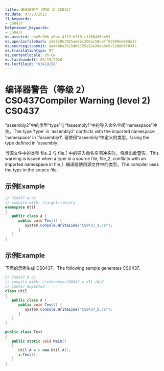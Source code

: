 ```yaml
---
title: 编译器警告（等级 2）CS0437
ms.date: 07/20/2015
f1_keywords:
- CS0437
helpviewer_keywords:
- CS0437
ms.assetid: cba5c9b6-a0bc-4f19-b1f0-c1f66436ee91
ms.openlocfilehash: a3e9c863925ae8bc306ac58ceff87699ee08da17
ms.sourcegitcommit: 9a4488a3625866335e83a20da5e9c5286b1f034c
ms.translationtype: MT
ms.contentlocale: zh-CN
ms.lasthandoff: 05/15/2020
ms.locfileid: "83419156"
---
```

# <a name="compiler-warning-level-2-cs0437"></a><span data-ttu-id="87d70-102">编译器警告（等级 2）CS0437</span><span class="sxs-lookup"><span data-stu-id="87d70-102">Compiler Warning (level 2) CS0437</span></span>
<span data-ttu-id="87d70-103">“assembly2”中的类型“type”与“fassembly1”中的导入命名空间“namespace”冲突。</span><span class="sxs-lookup"><span data-stu-id="87d70-103">The type 'type' in 'assembly2' conflicts with the imported namespace 'namespace' in 'fassembly1'.</span></span> <span data-ttu-id="87d70-104">请使用“assembly”中定义的类型。</span><span class="sxs-lookup"><span data-stu-id="87d70-104">Using the type defined in 'assembly'.</span></span>  
  
 <span data-ttu-id="87d70-105">当源文件中的类型 file_2 与 file_1 中的导入命名空间冲突时，将发出此警告。</span><span class="sxs-lookup"><span data-stu-id="87d70-105">This warning is issued when a type in a source file, file_2, conflicts with an imported namespace in file_1.</span></span> <span data-ttu-id="87d70-106">编译器使用源文件中的类型。</span><span class="sxs-lookup"><span data-stu-id="87d70-106">The compiler uses the type in the source file.</span></span>  
  
## <a name="example"></a><span data-ttu-id="87d70-107">示例</span><span class="sxs-lookup"><span data-stu-id="87d70-107">Example</span></span>  
  
```csharp  
// CS0437_a.cs  
// compile with: /target:library  
namespace Util
{  
   public class A {  
      public void Test() {  
         System.Console.WriteLine("CS0437_a.cs");  
      }  
   }  
}  
```  
  
## <a name="example"></a><span data-ttu-id="87d70-108">示例</span><span class="sxs-lookup"><span data-stu-id="87d70-108">Example</span></span>  
 <span data-ttu-id="87d70-109">下面的示例生成 CS0437。</span><span class="sxs-lookup"><span data-stu-id="87d70-109">The following sample generates CS0437.</span></span>  
  
```csharp  
// CS0437_b.cs  
// compile with: /reference:CS0437_a.dll /W:2  
// CS0437 expected  
class Util
{  
   public class A {
      public void Test() {  
         System.Console.WriteLine("CS0437_b.cs");  
      }  
   }  
}  
  
public class Test
{  
   public static void Main()
   {  
      Util.A x = new Util.A();  
      x.Test();  
   }  
}  
```
